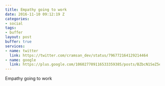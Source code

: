 ```yaml
---
title: Empathy going to work
date: 2016-11-10 09:12:19 Z
categories:
- social
tags:
- buffer
layout: post
buffer: true
services:
- name: twitter
  link: https://twitter.com/cramsan_dev/status/796772164129214464
- name: google
  link: https://plus.google.com/106027709116533359385/posts/BZbcN1SeZ5e
---
```


Empathy going to work
